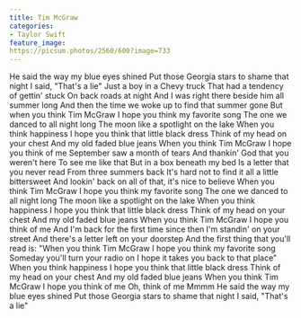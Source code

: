 ```yaml
---
title: Tim McGraw
categories:
- Taylor Swift
feature_image: 
https://picsum.photos/2560/600?image=733 
--- 
```

He said the way my blue eyes shined
Put those Georgia stars to shame that night
I said, "That's a lie"
Just a boy in a Chevy truck
That had a tendency of gettin' stuck
On back roads at night
And I was right there beside him all summer long
And then the time we woke up to find that summer gone
But when you think Tim McGraw
I hope you think my favorite song
The one we danced to all night long
The moon like a spotlight on the lake
When you think happiness
I hope you think that little black dress
Think of my head on your chest
And my old faded blue jeans
When you think Tim McGraw
I hope you think of me
September saw a month of tears
And thankin' God that you weren't here
To see me like that
But in a box beneath my bed
Is a letter that you never read
From three summers back
It's hard not to find it all a little bittersweet
And lookin' back on all of that, it's nice to believe
When you think Tim McGraw
I hope you think my favorite song
The one we danced to all night long
The moon like a spotlight on the lake
When you think happiness
I hope you think that little black dress
Think of my head on your chest
And my old faded blue jeans
When you think Tim McGraw
I hope you think of me
And I'm back for the first time since then
I'm standin' on your street
And there's a letter left on your doorstep
And the first thing that you'll read is:
"When you think Tim McGraw
I hope you think my favorite song
Someday you'll turn your radio on
I hope it takes you back to that place"
When you think happiness
I hope you think that little black dress
Think of my head on your chest
And my old faded blue jeans
When you think Tim McGraw
I hope you think of me
Oh, think of me
Mmmm
He said the way my blue eyes shined
Put those Georgia stars to shame that night
I said, "That's a lie"